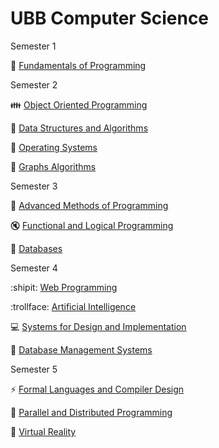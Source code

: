 # UBB Computer Science

Semester 1

:game_die: [Fundamentals of Programming](https://github.com/diana-dr/Fundamentals-of-Programming)

Semester 2

:family: [Object Oriented Programming](https://github.com/diana-dr/Object-Oriented-Programming)

:construction: [Data Structures and Algorithms](https://github.com/diana-dr/Data-Structures-and-Algorithms)

:satellite: [Operating Systems](https://github.com/diana-dr/Operating-Systems)

:paperclip: [Graphs Algorithms](https://github.com/diana-dr/Graphs-Algorithms)

Semester 3

:santa: [Advanced Methods of Programming](https://github.com/diana-dr/Advanced-Methods-of-Programming)

:mute: [Functional and Logical Programming](https://github.com/diana-dr/Functional-and-Logical-Programming)

:runner: [Databases](https://github.com/diana-dr/Databases)

Semester 4

:shipit: [Web Programming](https://github.com/diana-dr/Web-Programming)

:trollface: [Artificial Intelligence](https://github.com/diana-dr/Artificial-Intelligence)

:computer: [Systems for Design and Implementation](https://github.com/diana-dr/Systems-for-Design-and-Implementation)

:cherries: [Database Management Systems](https://github.com/diana-dr/Database-Management-Systems)

Semester 5

:zap: [Formal Languages and Compiler Design](https://github.com/diana-dr/Formal-Languages-and-Compiler-Design)

:wolf: [Parallel and Distributed Programming](https://github.com/diana-dr/Parallel-and-Distributed-Programming)

:space_invader: [Virtual Reality](https://github.com/diana-dr/Virtual-Reality)

